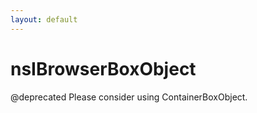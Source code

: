 ```yaml
---
layout: default
---
```


# nsIBrowserBoxObject #

@deprecated Please consider using ContainerBoxObject.

